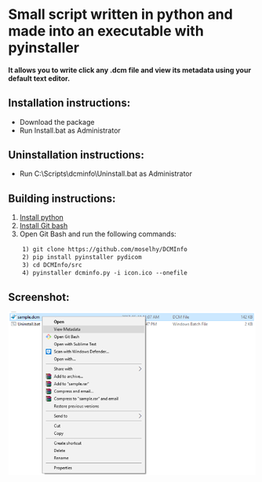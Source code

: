 # Small script written in python and made into an executable with pyinstaller
#### It allows you to write click any .dcm file and view its metadata using your default text editor.

## Installation instructions:

- Download the package
- Run Install.bat as Administrator


## Uninstallation instructions:

- Run C:\Scripts\dcminfo\Uninstall.bat as Administrator


## Building instructions:
1. [Install python](https://www.python.org/)
2. [Install Git bash](https://git-scm.com/downloads)
3. Open Git Bash and run the following commands:
```
	1) git clone https://github.com/moselhy/DCMInfo
	2) pip install pyinstaller pydicom
	3) cd DCMInfo/src
	4) pyinstaller dcminfo.py -i icon.ico --onefile
```


## Screenshot:


![Alt text](dcminfo.png?raw=true "Screenshot")
